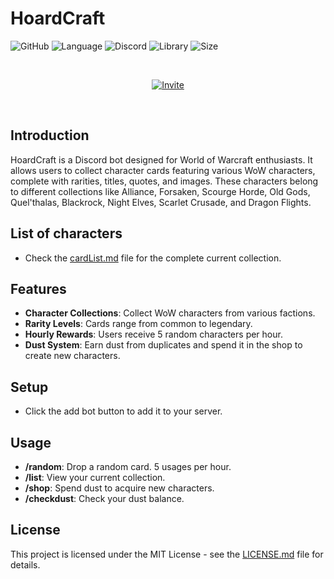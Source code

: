 # HoardCraft 


![GitHub](https://img.shields.io/github/license/ElRapt/hoardcraft)
![Language](https://img.shields.io/badge/Language-Python-blue)
![Discord](https://img.shields.io/badge/Discord-Bot-blueviolet)
![Library](https://img.shields.io/badge/Library-pycord-yellow)
![Size](https://img.shields.io/badge/Size-32MB-yellowgreen)


<br>
<p align="center">
  <a href="https://discord.com/api/oauth2/authorize?client_id=1172638884706918470&permissions=2147609600&scope=bot">
    <img src="https://img.shields.io/badge/Invite-Discord%20Bot-blue?style=for-the-badge&logo=discord" alt="Invite">
  </a>
</p>
<br>

## Introduction
HoardCraft is a Discord bot designed for World of Warcraft enthusiasts. It allows users to collect character cards featuring various WoW characters, complete with rarities, titles, quotes, and images. These characters belong to different collections like Alliance, Forsaken, Scourge Horde, Old Gods, Quel'thalas, Blackrock, Night Elves, Scarlet Crusade, and Dragon Flights.

## List of characters
- Check the [cardList.md](cardList.md) file for the complete current collection.

## Features
- **Character Collections**: Collect WoW characters from various factions.
- **Rarity Levels**: Cards range from common to legendary.
- **Hourly Rewards**: Users receive 5 random characters per hour.
- **Dust System**: Earn dust from duplicates and spend it in the shop to create new characters.

## Setup
- Click the add bot button to add it to your server.

## Usage
- **/random**: Drop a random card. 5 usages per hour.
- **/list**: View your current collection.
- **/shop**: Spend dust to acquire new characters.
- **/checkdust**: Check your dust balance.


## License
This project is licensed under the MIT License - see the [LICENSE.md](LICENSE.md) file for details.
